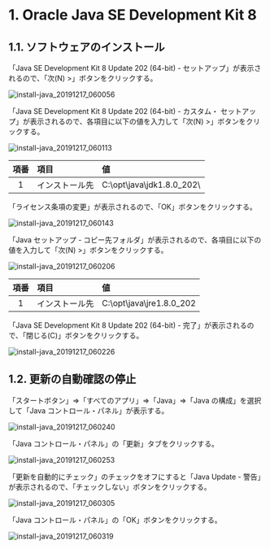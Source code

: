 # 1. Oracle Java SE Development Kit 8

## 1.1. ソフトウェアのインストール

「Java SE Development Kit 8 Update 202 (64-bit) - セットアップ」が表示されるので、「次(N) >」ボタンをクリックする。

![install-java_20191217_060056](img/install-java_20191217_060056.png)

「Java SE Development Kit 8 Update 202 (64-bit) - カスタム・
セットアップ」が表示されるので、各項目に以下の値を入力して「次(N) >」ボタンをクリックする。

![install-java_20191217_060113](img/install-java_20191217_060113.png)

| 項番 | 項目           | 値                         |
| :--: | :------------- | :------------------------- |
|  1   | インストール先 | C:\opt\java\jdk1.8.0_202\  |

「ライセンス条項の変更」が表示されるので、「OK」ボタンをクリックする。

![install-java_20191217_060143](img/install-java_20191217_060143.png)

「Java セットアップ - コピー先フォルダ」が表示されるので、各項目に以下の値を入力して「次(N) >」ボタンをクリックする。

![install-java_20191217_060206](img/install-java_20191217_060206.png)

| 項番 | 項目           | 値                       |
| :--: | :------------- | :----------------------- |
|  1   | インストール先 | C:\opt\java\jre1.8.0_202 |

「Java SE Development Kit 8 Update 202 (64-bit) - 完了」が表示されるので、「閉じる(C)」ボタンをクリックする。

![install-java_20191217_060226](img/install-java_20191217_060226.png)

## 1.2. 更新の自動確認の停止

「スタートボタン」=>「すべてのアプリ」=>「Java」=>「Java の構成」を選択して「Java コントロール・パネル」が表示する。

![install-java_20191217_060240](img/install-java_20191217_060240.png)

「Java コントロール・パネル」の「更新」タブをクリックする。

![install-java_20191217_060253](img/install-java_20191217_060253.png)

「更新を自動的にチェック」のチェックをオフにすると「Java Update - 警告」が表示されるので、「チェックしない」ボタンをクリックする。

![install-java_20191217_060305](img/install-java_20191217_060305.png)

「Java コントロール・パネル」の「OK」ボタンをクリックする。

![install-java_20191217_060319](img/install-java_20191217_060319.png)

